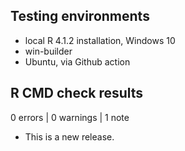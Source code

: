 ## Testing environments

- local R 4.1.2 installation, Windows 10
- win-builder
- Ubuntu, via Github action


## R CMD check results

0 errors | 0 warnings | 1 note

* This is a new release.
